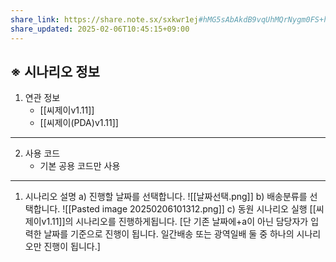 ```yaml
---
share_link: https://share.note.sx/sxkwr1ej#hMG5sAbAkdB9vqUhMQrNygm0FS+hIooKMZN6KM1hy0I
share_updated: 2025-02-06T10:45:15+09:00
---
```

## ※ 시나리오 정보
1. 연관 정보
	- [[씨제이v1.11]]
	- [[씨제이(PDA)v1.11]]
	
---
2. 사용 코드
	- 기본 공용 코드만 사용
		
---	
1. 시나리오 설명
	a) 진행할 날짜를 선택합니다.
![[날짜선택.png]]
	b) 배송분류를 선택합니다.
	![[Pasted image 20250206101312.png]]
	c) 동원 시나리오 실행
		[[씨제이v1.11]]의 시나리오를 진행하게됩니다.
		[단 기존 날짜에+a이 아닌 담당자가 입력한 날짜를 기준으로 진행이 됩니다.
		 일간배송 또는 광역일배 둘 중 하나의 시나리오만 진행이 됩니다.]